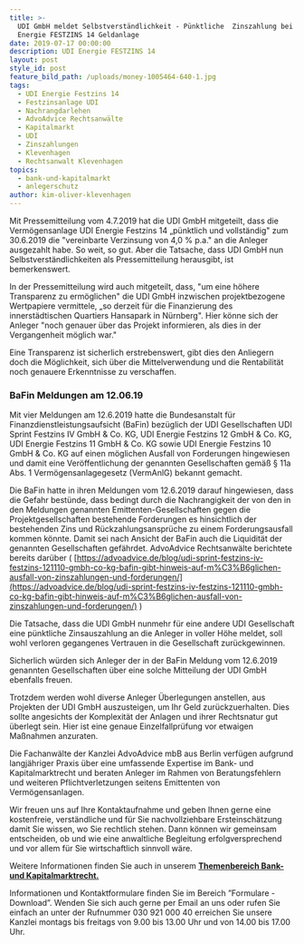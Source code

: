 ```yaml
---
title: >-
  UDI GmbH meldet Selbstverständlichkeit - Pünktliche  Zinszahlung bei der UDI
  Energie FESTZINS 14 Geldanlage
date: 2019-07-17 00:00:00
description: UDI Energie FESTZINS 14
layout: post
style_id: post
feature_bild_path: /uploads/money-1005464-640-1.jpg
tags:
  - UDI Energie Festzins 14
  - Festzinsanlage UDI
  - Nachrangdarlehen
  - AdvoAdvice Rechtsanwälte
  - Kapitalmarkt
  - UDI
  - Zinszahlungen
  - Klevenhagen
  - Rechtsanwalt Klevenhagen
topics:
  - bank-und-kapitalmarkt
  - anlegerschutz
author: kim-oliver-klevenhagen
---
```


Mit Pressemitteilung vom 4.7.2019 hat die UDI GmbH mitgeteilt, dass die Vermögensanlage UDI Energie Festzins 14 „p&uuml;nktlich und vollst&auml;ndig" zum 30.6.2019 die "vereinbarte Verzinsung von 4,0 % p.a." an die Anleger ausgezahlt habe. So weit, so gut. Aber die Tatsache, dass UDI GmbH nun Selbstverst&auml;ndlichkeiten als Pressemitteilung herausgibt, ist bemerkenswert.

In der Pressemitteilung wird auch mitgeteilt, dass, "um eine höhere Transparenz zu ermöglichen" die UDI GmbH inzwischen projektbezogene Wertpapiere vermittele, „so derzeit f&uuml;r die Finanzierung des innerst&auml;dtischen Quartiers Hansapark in N&uuml;rnberg". Hier könne sich der Anleger "noch genauer &uuml;ber das Projekt informieren, als dies in der Vergangenheit möglich war."

Eine Transparenz ist sicherlich erstrebenswert, gibt dies den Anliegern doch die Möglichkeit, sich &uuml;ber die Mittelverwendung und die Rentabilit&auml;t noch genauere Erkenntnisse zu verschaffen.

### BaFin Meldungen am 12.06.19

Mit vier Meldungen am 12.6.2019 hatte die Bundesanstalt f&uuml;r Finanzdienstleistungsaufsicht (BaFin) bez&uuml;glich der UDI Gesellschaften UDI Sprint Festzins IV GmbH & Co. KG, UDI Energie Festzins 12 GmbH & Co. KG, UDI Energie Festzins 11 GmbH & Co. KG sowie UDI Energie Festzins 10 GmbH & Co. KG auf einen möglichen Ausfall von Forderungen hingewiesen und damit eine Veröffentlichung der genannten Gesellschaften gem&auml;&szlig; &sect; 11a Abs. 1 Vermögensanlagegesetz (VermAnlG) bekannt gemacht.

Die BaFin hatte in ihren Meldungen vom 12.6.2019 darauf hingewiesen, dass die Gefahr best&uuml;nde, dass bedingt durch die Nachrangigkeit der von den in den Meldungen genannten Emittenten-Gesellschaften gegen die Projektgesellschaften bestehende Forderungen es hinsichtlich der bestehenden Zins und R&uuml;ckzahlungsanspr&uuml;che zu einem Forderungsausfall kommen könnte. Damit sei nach Ansicht der BaFin auch die Liquidit&auml;t der genannten Gesellschaften gef&auml;hrdet. AdvoAdvice Rechtsanw&auml;lte berichtete bereits dar&uuml;ber (&nbsp;[https://advoadvice.de/blog/udi-sprint-festzins-iv-festzins-121110-gmbh-co-kg-bafin-gibt-hinweis-auf-m%C3%B6glichen-ausfall-von-zinszahlungen-und-forderungen/](https://advoadvice.de/blog/udi-sprint-festzins-iv-festzins-121110-gmbh-co-kg-bafin-gibt-hinweis-auf-m%C3%B6glichen-ausfall-von-zinszahlungen-und-forderungen/)&nbsp;)

Die Tatsache, dass die UDI GmbH nunmehr f&uuml;r eine andere UDI Gesellschaft eine p&uuml;nktliche Zinsauszahlung an die Anleger in voller Höhe meldet, soll wohl verloren gegangenes Vertrauen in die Gesellschaft zur&uuml;ckgewinnen.

Sicherlich w&uuml;rden sich Anleger der in der BaFin Meldung vom 12.6.2019 genannten Gesellschaften &uuml;ber eine solche Mitteilung der UDI GmbH ebenfalls freuen.

Trotzdem werden wohl diverse Anleger &Uuml;berlegungen anstellen, aus Projekten der UDI GmbH auszusteigen, um Ihr Geld zur&uuml;ckzuerhalten. Dies sollte angesichts der Komplexit&auml;t der Anlagen und ihrer Rechtsnatur gut &uuml;berlegt sein. Hier ist eine genaue Einzelfallpr&uuml;fung vor etwaigen Ma&szlig;nahmen anzuraten.

Die Fachanw&auml;lte der Kanzlei AdvoAdvice mbB aus Berlin verf&uuml;gen aufgrund langj&auml;hriger Praxis &uuml;ber eine umfassende Expertise im Bank- und Kapitalmarktrecht und beraten Anleger im Rahmen von Beratungsfehlern und weiteren Pflichtverletzungen seitens Emittenten von Vermögensanlagen.&nbsp;

Wir freuen uns auf Ihre Kontaktaufnahme und geben Ihnen gerne eine kostenfreie, verst&auml;ndliche und f&uuml;r Sie nachvollziehbare Ersteinsch&auml;tzung damit Sie wissen, wo Sie rechtlich stehen. Dann können wir gemeinsam entscheiden, ob und wie eine anwaltliche Begleitung erfolgversprechend und vor allem f&uuml;r Sie wirtschaftlich sinnvoll w&auml;re.

Weitere Informationen finden Sie auch in unserem&nbsp;[**Themenbereich Bank- und Kapitalmarktrecht.**](https://advoadvice.de/themen/bank-und-kapitalmarktrecht/)

Informationen und Kontaktformulare finden Sie im Bereich ”Formulare - Download”. Wenden Sie sich auch gerne per Email an uns oder rufen Sie einfach an unter der Rufnummer 030 921 000 40 erreichen Sie unsere Kanzlei montags bis freitags von 9.00 bis 13.00 Uhr und von 14.00 bis 17.00 Uhr.&nbsp;